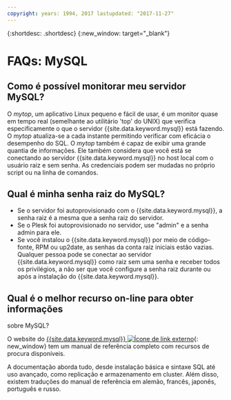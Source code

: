 ```yaml
---
copyright: years: 1994, 2017 lastupdated: "2017-11-27"
---
```


{:shortdesc: .shortdesc}
{:new_window: target="_blank"}

# FAQs: MySQL

## Como é possível monitorar meu servidor MySQL?

O _mytop_, um aplicativo Linux pequeno e
fácil de usar, é um monitor quase em tempo real (semelhante ao
utilitário 'top' do UNIX) que verifica especificamente o que o
servidor {{site.data.keyword.mysql}} está fazendo. O _mytop_ atualiza-se a cada instante
permitindo verificar com eficácia o desempenho do SQL. O _mytop_ também é capaz de exibir uma
grande quantia de informações. Ele também considera que você está se conectando ao
servidor {{site.data.keyword.mysql}} no host local com o
usuário raiz e sem senha. As credenciais podem ser mudadas no próprio
script ou na linha de comandos.

## Qual é minha senha raiz do MySQL?

* Se o servidor foi autoprovisionado com o
{{site.data.keyword.mysql}}, a senha raiz é a
mesma que a senha raiz do servidor.
* Se o Plesk foi autoprovisionado no servidor, use "admin" e
a senha admin para ele.
* Se você instalou o {{site.data.keyword.mysql}} por
meio de código-fonte, RPM ou up2date, as senhas da conta raiz
iniciais estão vazias. Qualquer pessoa pode se conectar ao servidor
{{site.data.keyword.mysql}} como raiz sem uma senha e
receber todos os privilégios, a não ser que você configure a
senha raiz durante ou após a instalação do {{site.data.keyword.mysql}}.

## Qual é o melhor recurso on-line para obter informações
sobre MySQL?

O website do [{{site.data.keyword.mysql}} ![Ícone de link externo](../../icons/launch-glyph.svg "Ícone de link externo")](http://dev.mysql.com/doc/){: new_window} tem um manual de referência completo com recursos de procura disponíveis.

A documentação aborda tudo, desde instalação básica e
sintaxe SQL até uso avançado, como replicação e armazenamento em
cluster. Além disso, existem traduções do manual de
referência em alemão, francês, japonês, português e
russo.
